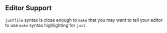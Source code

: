 ## Editor Support

`justfile` syntax is close enough to `make` that you may want to tell your editor to use `make` syntax highlighting for `just`.